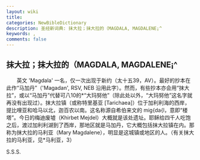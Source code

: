 ```yaml
---
layout: wiki
title: 
categories: NewBibleDictionary
description: 圣经新词典: 抹大拉；抹大拉的（MAGDALA, MAGDALENE¡^
keywords: , 
comments: false
---
```


## 抹大拉；抹大拉的（MAGDALA, MAGDALENE¡^

　　英文 'Magdala' 一名，仅一次出现于新约（太十五39，AV）。最好的抄本在此作“马加丹”（'Magadan', RSV, NEB 沿用此字）。然而，有些抄本亦会用“抹大拉”，或以“马加丹”代替可八10的*“大玛努他”（除此处以外，“大玛努他”这名字就再没有出现过）。抹大拉镇（或称特里基亚 [Tarichaea]）位于加利利海的西岸，提比哩亚和哈马以北，迦百农以南。这名称源自希伯来文的 mig{da{l，意即“楼塔”。今日的梅迪废墟（Khirbet Mejdel）大概就是该处遗址。耶稣给四千人吃饱之后，渡过加利利湖到了西岸，那地区就是马加丹，它大概包括抹大拉镇在内。那称为抹大拉的马利亚（Mary Magdalene），明显是这城镇或地区的人。（有关抹大拉的马利亚，见*马利亚，3）

S.S.S.








